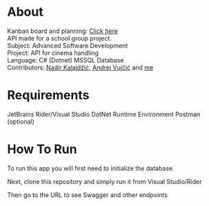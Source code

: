 # About

Kanban board and planning: <a href="https://github.com/almulalic/nrs20-tim7"> Click here </a> <br/>
API made for a school group project. <br/>
Subject: Advanced Software Development <br/>
Project: API for cinema handling <br/>
Language: C# (Dotnet) MSSQL Database <br/>
Contributors: <a href="https://github.com/nkalajdzic1">Nadir Kalajdžić</a>, <a href="https://github.com/Avujcic1">Andrej Vujčić</a> and <a href="https://github.com/almulalic"> me </a>

# Requirements

JetBrains Rider/Visual Studio
DotNet Runtime Environment
Postman (optional)

# How To Run

To run this app you will first need to initialize the database.

Next, clone this repository and simply run it from Visual Studio/Rider

Then go to the URL to see Swagger and other endpoints

